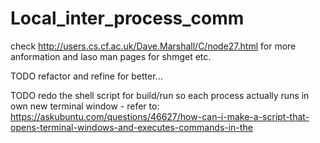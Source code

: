 # Local_inter_process_comm
check http://users.cs.cf.ac.uk/Dave.Marshall/C/node27.html for more anformation and laso man pages for shmget etc.

TODO refactor and refine for better...

TODO redo the shell script for build/run so each process actually runs in own new terminal window - refer to: https://askubuntu.com/questions/46627/how-can-i-make-a-script-that-opens-terminal-windows-and-executes-commands-in-the

